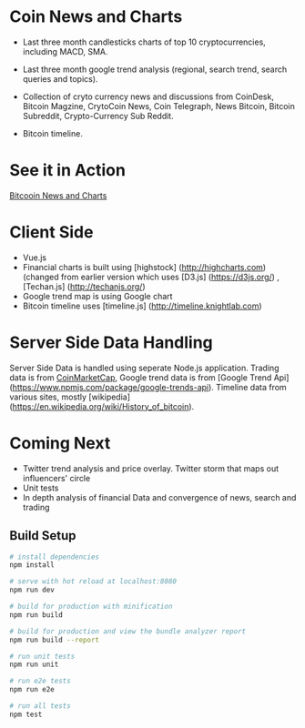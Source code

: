 # Coin News and Charts

* Last three month candlesticks charts of top 10 cryptocurrencies, including MACD, SMA. 

* Last three month google trend analysis (regional, search trend, search queries and topics).

* Collection of cryto currency news and discussions from CoinDesk, Bitcoin Magzine, CrytoCoin News, Coin Telegraph, News Bitcoin, Bitcoin Subreddit, Crypto-Currency Sub Reddit.

* Bitcoin timeline.

# See it in Action

[Bitcooin News and Charts](https://bitcoin-news-charts.herokuapp.com/#/ "Bitcoin News and Chart")

# Client Side

* Vue.js
* Financial charts is built using [highstock] (http://highcharts.com) (changed from earlier version which uses [D3.js] (https://d3js.org/) , [Techan.js] (http://techanjs.org/)
* Google trend map is using Google chart
* Bitcoin timeline uses [timeline.js] (http://timeline.knightlab.com) 

# Server Side Data Handling
Server Side Data is handled using seperate Node.js application. Trading data is from [CoinMarketCap](https://https://coinmarketcap.com/), Google trend data is from [Google Trend Api] (https://www.npmjs.com/package/google-trends-api). Timeline data from various sites, mostly [wikipedia] (https://en.wikipedia.org/wiki/History_of_bitcoin).

# Coming Next
* Twitter trend analysis and price overlay. Twitter storm that maps out influencers' circle
* Unit tests
* In depth analysis of financial Data and convergence of news, search and trading

## Build Setup

``` bash
# install dependencies
npm install

# serve with hot reload at localhost:8080
npm run dev

# build for production with minification
npm run build

# build for production and view the bundle analyzer report
npm run build --report

# run unit tests
npm run unit

# run e2e tests
npm run e2e

# run all tests
npm test
```

